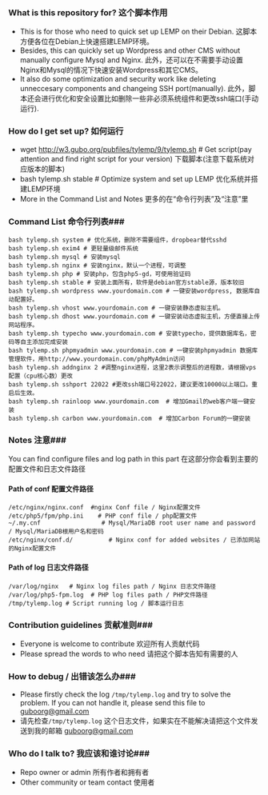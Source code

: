 ### What is this repository for? 这个脚本作用 ###

* This is for those who need to quick set up LEMP on their Debian.  这脚本方便各位在Debian上快速搭建LEMP环境。 
* Besides, this can quickly set up Wordpress and other CMS without manually configure Mysql and Nginx. 此外，还可以在不需要手动设置Nginx和Mysql的情况下快速安装Wordpress和其它CMS。
* It also do some optimization and security work like deleting unneccesary components and changeing SSH port(manually). 此外，脚本还会进行优化和安全设置比如删除一些非必须系统组件和更改ssh端口(手动运行). 

### How do I get set up? 如何运行 ###

* wget http://w3.gubo.org/pubfiles/tylemp/9/tylemp.sh # Get script(pay attention and find right script for your version) 下载脚本(注意下载系统对应版本的脚本) 
* bash tylemp.sh stable # Optimize system and set up LEMP 优化系统并搭建LEMP环境  
* More in the Command List and Notes 更多的在“命令行列表”及“注意”里


### Command List 命令行列表###
```
bash tylemp.sh system # 优化系统，删除不需要组件，dropbear替代sshd
bash tylemp.sh exim4 # 更轻量级邮件系统
bash tylemp.sh mysql # 安装mysql
bash tylemp.sh nginx # 安装nginx，默认一个进程，可调整
bash tylemp.sh php # 安装php，包含php5-gd，可使用验证码
bash tylemp.sh stable # 安装上面所有，软件是debian官方stable源，版本较旧
bash tylemp.sh wordpress www.yourdomain.com # 一键安装wordpress, 数据库自动配置好。
bash tylemp.sh vhost www.yourdomain.com # 一键安装静态虚拟主机。
bash tylemp.sh dhost www.yourdomain.com # 一键安装动态虚拟主机，方便直接上传网站程序。
bash tylemp.sh typecho www.yourdomain.com # 安装typecho，提供数据库名，密码等自主添加完成安装
bash tylemp.sh phpmyadmin www.yourdomain.com # 一键安装phpmyadmin 数据库管理软件，用http://www.yourdomain.com/phpMyAdmin访问
bash tylemp.sh addnginx 2 #调整nginx进程，这里2表示调整后的进程数，请根据vps配置（cpu核心数）更改
bash tylemp.sh sshport 22022 #更改ssh端口号22022，建议更改10000以上端口。重启后生效。
bash tylemp.sh rainloop www.yourdomain.com  # 增加Gmail的web客户端一键安装
bash tylemp.sh carbon www.yourdomain.com  # 增加Carbon Forum的一键安装
```
 
### Notes 注意###
You can find configure files and log path in this part 在这部分你会看到主要的配置文件和日志文件路径

#### Path of conf 配置文件路径 ####
```
/etc/nginx/nginx.conf  #nginx Conf file / Nginx配置文件
/etc/php5/fpm/php.ini    # PHP conf file / php配置文件
~/.my.cnf                 # Mysql/MariaDB root user name and password / Mysql/MariaDB根用户名和密码
/etc/nginx/conf.d/          # Nginx conf for added websites / 已添加网站的Nginx配置文件
```

#### Path of log 日志文件路径 ####

```
/var/log/nginx   # Nginx log files path / Nginx 日志文件路径
/var/log/php5-fpm.log  # PHP log files path / PHP文件路径
/tmp/tylemp.log # Script running log / 脚本运行日志 
```


### Contribution guidelines 贡献准则###

* Everyone is welcome to contribute 欢迎所有人贡献代码
* Please spread the words to who need 请把这个脚本告知有需要的人

### How to debug / 出错该怎么办###
* Please firstly check the log ```/tmp/tylemp.log``` and try to solve the problem. If you can not handle it, please send this file to guboorg@gmail.com
* 请先检查```/tmp/tylemp.log``` 这个日志文件，如果实在不能解决请把这个文件发送到我的邮箱 guboorg@gmail.com


### Who do I talk to? 我应该和谁讨论###

* Repo owner or admin 所有作者和拥有者
* Other community or team contact 使用者